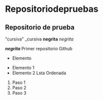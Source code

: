 # Repositoriodepruebas
## Repositorio de prueba
"cursiva" _cursiva
**negrita** _negrita_

_**negrita**_
Primer repositorio Github

 * Elemento
 + Elemento 1
 + Elemento 2
Lsta Ordenada

1. Paso 1
2. Paso 2
3. Paso 3
